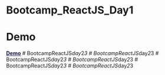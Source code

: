 # Bootcamp_ReactJS_Day1

# Demo

<a href="https://bootcamp-react-js-day1.vercel.app/" target="_blank" style="font-weight:700; color:#19194b">Demo</a>
#   B o o t c a m p R e a c t J S _ d a y _ 2 _ 3  
 #   B o o t c a m p R e a c t J S _ d a y _ 2 _ 3  
 #   B o o t c a m p R e a c t J S _ d a y _ 2 _ 3  
 #   B o o t c a m p R e a c t J S _ d a y _ 2 _ 3  
 #   B o o t c a m p R e a c t J S _ d a y _ 2 _ 3  
 #   B o o t c a m p R e a c t J S _ d a y _ 2 _ 3  
 